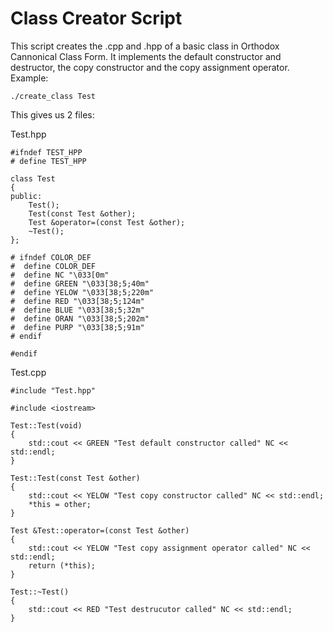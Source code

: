 # Class Creator Script

This script creates the .cpp and .hpp of a basic class in Orthodox Cannonical Class Form. It implements the default constructor and destructor, the copy constructor and the copy assignment operator. Example:

```
./create_class Test
```
This gives us 2 files:

Test.hpp
```
#ifndef TEST_HPP
# define TEST_HPP

class Test
{
public:
	Test();
	Test(const Test &other);
	Test &operator=(const Test &other);
	~Test();
};

# ifndef COLOR_DEF
#  define COLOR_DEF
#  define NC "\033[0m"
#  define GREEN "\033[38;5;40m"
#  define YELOW "\033[38;5;220m"
#  define RED "\033[38;5;124m"
#  define BLUE "\033[38;5;32m"
#  define ORAN "\033[38;5;202m"
#  define PURP "\033[38;5;91m"
# endif

#endif

```
Test.cpp
```
#include "Test.hpp"

#include <iostream>

Test::Test(void)
{
	std::cout << GREEN "Test default constructor called" NC << std::endl;
}

Test::Test(const Test &other)
{
	std::cout << YELOW "Test copy constructor called" NC << std::endl;
	*this = other;
}

Test &Test::operator=(const Test &other)
{
	std::cout << YELOW "Test copy assignment operator called" NC << std::endl;
	return (*this);
}

Test::~Test()
{
	std::cout << RED "Test destrucutor called" NC << std::endl;
}

```
